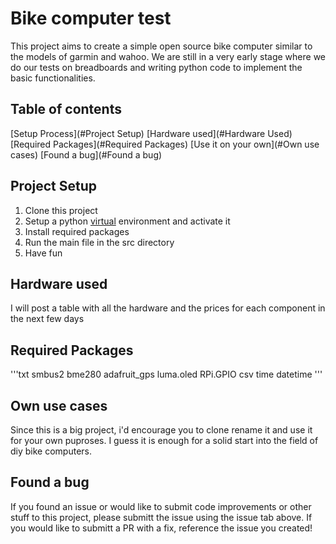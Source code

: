 # Bike computer test

This project aims to create a simple open source bike computer similar to the models of garmin and wahoo. We are still in a very early stage where we do our tests on breadboards and writing python code to implement the basic functionalities.

## Table of contents
[Setup Process](#Project Setup)
[Hardware used](#Hardware Used)
[Required Packages](#Required Packages)
[Use it on your own](#Own use cases)
[Found a bug](#Found a bug)

## Project Setup
1. Clone this project
2. Setup a python [virtual](https://docs.python.org/3/tutorial/venv.html) environment and activate it
3. Install required packages
4. Run the main file in the src directory
5. Have fun

## Hardware used
I will post a table with all the hardware and the prices for each component in the next few days
## Required Packages

'''txt
smbus2
bme280
adafruit\_gps
luma.oled
RPi.GPIO
csv
time
datetime
'''

## Own use cases
Since this is a big project, i'd encourage you to clone rename it and use it for your own puproses. I guess it is enough for a solid start into the field of diy bike computers.
## Found a bug
If you found an issue or would like to submit code improvements or other stuff to this project, please submitt the issue using the issue tab above. If you would like to submitt a PR with a fix, reference the issue you created!

